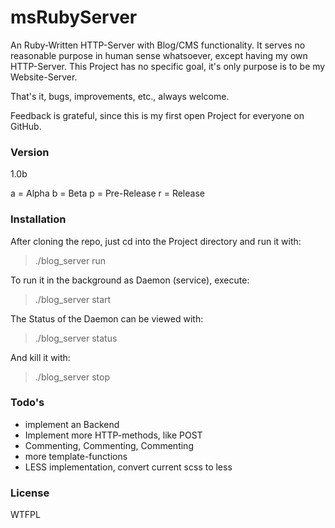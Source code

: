 # msRubyServer
An Ruby-Written HTTP-Server with Blog/CMS functionality.
It serves no reasonable purpose in human sense whatsoever, except having my own HTTP-Server.
This Project has no specific goal, it's only purpose is to be my Website-Server.

That's it, bugs, improvements, etc., always welcome.

Feedback is grateful, since this is my first open Project for everyone on GitHub.

### Version
1.0b

a = Alpha
b = Beta
p = Pre-Release
r = Release

### Installation
After cloning the repo, just cd into the Project directory and run it with:
> ./blog_server run

To run it in the background as Daemon (service), execute:
> ./blog_server start

The Status of the Daemon can be viewed with:
> ./blog_server status

And kill it with:
> ./blog_server stop

### Todo's
 - implement an Backend
 - Implement more HTTP-methods, like POST
 - Commenting, Commenting, Commenting
 - more template-functions
 - LESS implementation, convert current scss to less

### License
WTFPL
